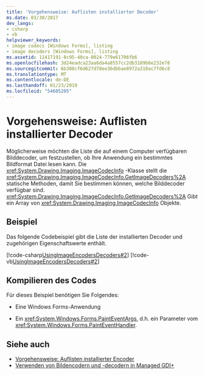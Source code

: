 ```yaml
---
title: 'Vorgehensweise: Auflisten installierter Decoder'
ms.date: 03/30/2017
dev_langs:
- csharp
- vb
helpviewer_keywords:
- image codecs [Windows Forms], listing
- image decoders [Windows Forms], listing
ms.assetid: 11417191-8c95-40ca-8024-779e61706fb6
ms.openlocfilehash: 3d24eadca23aa6da4a8557cc2db3189b6e232e78
ms.sourcegitcommit: 6b308cf6d627d78ee36dbbae8972a310ac7fd6c8
ms.translationtype: MT
ms.contentlocale: de-DE
ms.lasthandoff: 01/23/2019
ms.locfileid: "54605205"
---
```

# <a name="how-to-list-installed-decoders"></a>Vorgehensweise: Auflisten installierter Decoder
Möglicherweise möchten die Liste die auf einem Computer verfügbaren Bilddecoder, um festzustellen, ob Ihre Anwendung ein bestimmtes Bildformat Datei lesen kann. Die <xref:System.Drawing.Imaging.ImageCodecInfo> -Klasse stellt die <xref:System.Drawing.Imaging.ImageCodecInfo.GetImageDecoders%2A> statische Methoden, damit Sie bestimmen können, welche Bilddecoder verfügbar sind. <xref:System.Drawing.Imaging.ImageCodecInfo.GetImageDecoders%2A> Gibt ein Array von <xref:System.Drawing.Imaging.ImageCodecInfo> Objekte.  
  
## <a name="example"></a>Beispiel  
 Das folgende Codebeispiel gibt die Liste der installierten Decoder und zugehörigen Eigenschaftswerte enthält.  
  
 [!code-csharp[UsingImageEncodersDecoders#2](../../../../samples/snippets/csharp/VS_Snippets_Winforms/UsingImageEncodersDecoders/CS/Form1.cs#2)]
 [!code-vb[UsingImageEncodersDecoders#2](../../../../samples/snippets/visualbasic/VS_Snippets_Winforms/UsingImageEncodersDecoders/VB/Form1.vb#2)]  
  
## <a name="compiling-the-code"></a>Kompilieren des Codes  
 Für dieses Beispiel benötigen Sie Folgendes:  
  
-   Eine Windows Forms-Anwendung  
  
-   Ein <xref:System.Windows.Forms.PaintEventArgs>, d.h. ein Parameter vom <xref:System.Windows.Forms.PaintEventHandler>.  
  
## <a name="see-also"></a>Siehe auch
- [Vorgehensweise: Auflisten installierter Encoder](../../../../docs/framework/winforms/advanced/how-to-list-installed-encoders.md)
- [Verwenden von Bildencodern und -decodern in Managed GDI+](../../../../docs/framework/winforms/advanced/using-image-encoders-and-decoders-in-managed-gdi.md)
